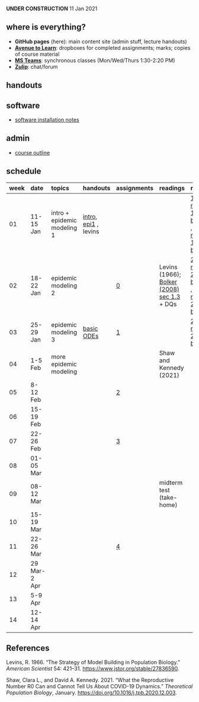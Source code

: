 **UNDER CONSTRUCTION** 11 Jan 2021

where is everything?
--------------------

-   **GitHub pages** (here): main content site (admin stuff, lecture
    handouts)
-   [**Avenue to
    Learn**](%22https://avenue.cllmcmaster.ca/d2l/home/375748%22):
    dropboxes for completed assignments; marks; copies of course
    material
-   [**MS
    Teams**](https://teams.microsoft.com/l/channel/19%3ab78dff12b6774967ba803b12f8bf97cc%40thread.tacv2/General?groupId=265918a5-0ac6-41d8-95c9-b0b1563f87f5&tenantId=44376307-b429-42ad-8c25-28cd496f4772):
    synchronous classes (Mon/Wed/Thurs 1:30-2:20 PM)
-   [**Zulip**](https://math4mb.zulipchat.com/#): chat/forum

handouts
--------

software
--------

-   [software installation notes](./admin/software.html)

admin
-----

-   [course outline](./admin/4mbinfo.pdf)

schedule
--------

<table>
<colgroup>
<col style="width: 0%" />
<col style="width: 2%" />
<col style="width: 4%" />
<col style="width: 10%" />
<col style="width: 5%" />
<col style="width: 14%" />
<col style="width: 58%" />
<col style="width: 2%" />
</colgroup>
<thead>
<tr class="header">
<th style="text-align: left;">week</th>
<th style="text-align: left;">date</th>
<th style="text-align: left;">topics</th>
<th style="text-align: left;">handouts</th>
<th style="text-align: left;">assignments</th>
<th style="text-align: left;">readings</th>
<th style="text-align: left;">recordings</th>
<th style="text-align: left;">notes</th>
</tr>
</thead>
<tbody>
<tr class="odd">
<td style="text-align: left;">01</td>
<td style="text-align: left;">11-15 Jan</td>
<td style="text-align: left;">intro + epidemic modeling 1</td>
<td style="text-align: left;"><a href="notes/intro.pdf">intro</a>, <a href="notes/epi1.pdf">epi1</a> , levins</td>
<td style="text-align: left;"></td>
<td style="text-align: left;"></td>
<td style="text-align: left;"><a href="https://web.microsoftstream.com/video/f1861d40-4279-4356-8f98-eaa016402e98">11 Jan recording</a> , <a href="blackboard/bb_13jan.pdf">13 Jan blackboard</a> , <a href="https://web.microsoftstream.com/video/a4e1c484-499b-41fd-8599-39bcde8ed3f2">14 Jan recording</a>, <a href="blackboard/bb_13jan.pdf">14 Jan blackboard</a></td>
<td style="text-align: left;"></td>
</tr>
<tr class="even">
<td style="text-align: left;">02</td>
<td style="text-align: left;">18-22 Jan</td>
<td style="text-align: left;">epidemic modeling 2</td>
<td style="text-align: left;"></td>
<td style="text-align: left;"><a href="assignments/assignment_0.pdf">0</a></td>
<td style="text-align: left;"><span class="citation" data-cites="levins_strategy_1966">Levins (1966)</span>; <a href="readings/Bolker_2008_sec1.3.pdf">Bolker (2008) sec 1.3</a> + DQs</td>
<td style="text-align: left;"><a href="https://web.microsoftstream.com/video/a3303573-04d0-46f6-b483-bfd90e93acae">20 Jan recording</a> , <a href="blackboard/bb_20jan.pdf">20 Jan blackboard</a> , <a href="https://web.microsoftstream.com/video/d3b6032c-0b74-4d5d-8656-f7f1dedc6b3a">21 Jan recording</a>, <a href="blackboard/bb_21jan.pdf">21 Jan blackboard</a></td>
<td style="text-align: left;"></td>
</tr>
<tr class="odd">
<td style="text-align: left;">03</td>
<td style="text-align: left;">25-29 Jan</td>
<td style="text-align: left;">epidemic modeling 3</td>
<td style="text-align: left;"><a href="code/ode_ex1.Rmd">basic ODEs</a></td>
<td style="text-align: left;"><a href="assignments/assignment_1.pdf">1</a></td>
<td style="text-align: left;"></td>
<td style="text-align: left;"><a href="https://web.microsoftstream.com/video/d3b6032c-0b74-4d5d-8656-f7f1dedc6b3a">25 Jan recording</a>, <a href="blackboard/bb_25jan.pdf">25 Jan blackboard</a></td>
<td style="text-align: left;"></td>
</tr>
<tr class="even">
<td style="text-align: left;">04</td>
<td style="text-align: left;">1-5 Feb</td>
<td style="text-align: left;">more epidemic modeling</td>
<td style="text-align: left;"></td>
<td style="text-align: left;"></td>
<td style="text-align: left;"><span class="citation" data-cites="shaw_what_2021">Shaw and Kennedy (2021)</span></td>
<td style="text-align: left;"></td>
<td style="text-align: left;"></td>
</tr>
<tr class="odd">
<td style="text-align: left;">05</td>
<td style="text-align: left;">8-12 Feb</td>
<td style="text-align: left;"></td>
<td style="text-align: left;"></td>
<td style="text-align: left;"><a href="assignments/assignment_2.pdf">2</a></td>
<td style="text-align: left;"></td>
<td style="text-align: left;"></td>
<td style="text-align: left;"></td>
</tr>
<tr class="even">
<td style="text-align: left;">06</td>
<td style="text-align: left;">15-19 Feb</td>
<td style="text-align: left;"></td>
<td style="text-align: left;"></td>
<td style="text-align: left;"></td>
<td style="text-align: left;"></td>
<td style="text-align: left;"></td>
<td style="text-align: left;">midterm break</td>
</tr>
<tr class="odd">
<td style="text-align: left;">07</td>
<td style="text-align: left;">22-26 Feb</td>
<td style="text-align: left;"></td>
<td style="text-align: left;"></td>
<td style="text-align: left;"><a href="assignments/assignment_3.pdf">3</a></td>
<td style="text-align: left;"></td>
<td style="text-align: left;"></td>
<td style="text-align: left;"></td>
</tr>
<tr class="even">
<td style="text-align: left;">08</td>
<td style="text-align: left;">01-05 Mar</td>
<td style="text-align: left;"></td>
<td style="text-align: left;"></td>
<td style="text-align: left;"></td>
<td style="text-align: left;"></td>
<td style="text-align: left;"></td>
<td style="text-align: left;"></td>
</tr>
<tr class="odd">
<td style="text-align: left;">09</td>
<td style="text-align: left;">08-12 Mar</td>
<td style="text-align: left;"></td>
<td style="text-align: left;"></td>
<td style="text-align: left;"></td>
<td style="text-align: left;">midterm test (take-home)</td>
<td style="text-align: left;"></td>
<td style="text-align: left;"></td>
</tr>
<tr class="even">
<td style="text-align: left;">10</td>
<td style="text-align: left;">15-19 Mar</td>
<td style="text-align: left;"></td>
<td style="text-align: left;"></td>
<td style="text-align: left;"></td>
<td style="text-align: left;"></td>
<td style="text-align: left;"></td>
<td style="text-align: left;"></td>
</tr>
<tr class="odd">
<td style="text-align: left;">11</td>
<td style="text-align: left;">22-26 Mar</td>
<td style="text-align: left;"></td>
<td style="text-align: left;"></td>
<td style="text-align: left;"><a href="assignments/assignment_4.pdf">4</a></td>
<td style="text-align: left;"></td>
<td style="text-align: left;"></td>
<td style="text-align: left;"></td>
</tr>
<tr class="even">
<td style="text-align: left;">12</td>
<td style="text-align: left;">29 Mar-2 Apr</td>
<td style="text-align: left;"></td>
<td style="text-align: left;"></td>
<td style="text-align: left;"></td>
<td style="text-align: left;"></td>
<td style="text-align: left;"></td>
<td style="text-align: left;"></td>
</tr>
<tr class="odd">
<td style="text-align: left;">13</td>
<td style="text-align: left;">5-9 Apr</td>
<td style="text-align: left;"></td>
<td style="text-align: left;"></td>
<td style="text-align: left;"></td>
<td style="text-align: left;"></td>
<td style="text-align: left;"></td>
<td style="text-align: left;"></td>
</tr>
<tr class="even">
<td style="text-align: left;">14</td>
<td style="text-align: left;">12-14 Apr</td>
<td style="text-align: left;"></td>
<td style="text-align: left;"></td>
<td style="text-align: left;"></td>
<td style="text-align: left;"></td>
<td style="text-align: left;"></td>
<td style="text-align: left;"></td>
</tr>
</tbody>
</table>

References
----------

Levins, R. 1966. “The Strategy of Model Building in Population Biology.”
*American Scientist* 54: 421–31.
<https://www.jstor.org/stable/27836590>.

Shaw, Clara L., and David A. Kennedy. 2021. “What the Reproductive
Number R0 Can and Cannot Tell Us About COVID-19 Dynamics.” *Theoretical
Population Biology*, January.
<https://doi.org/10.1016/j.tpb.2020.12.003>.
